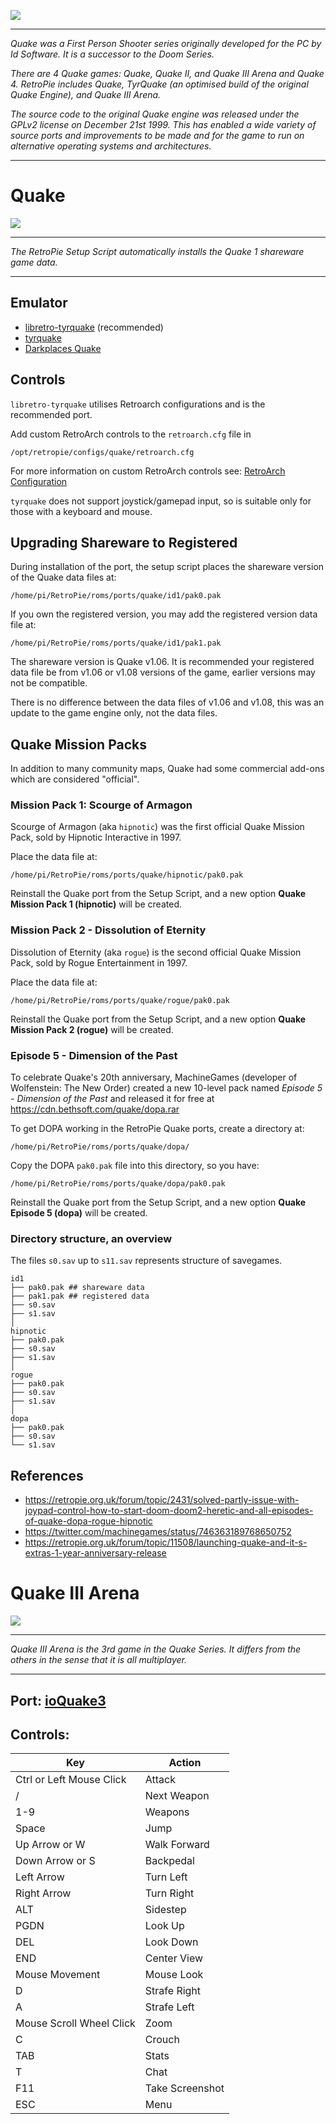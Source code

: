 ![](http://cdn.akamai.steamstatic.com/steam/subs/434/header_586x192.jpg?t=1343157844)
***
_Quake was a First Person Shooter series originally developed for the PC by Id Software. It is a successor to the Doom Series._

_There are 4 Quake games: Quake, Quake II, and Quake III Arena and Quake 4. RetroPie includes Quake, TyrQuake (an optimised build of the original Quake Engine), and Quake III Arena._

_The source code to the original Quake engine was released under the GPLv2 license on December 21st 1999. This has enabled a wide variety of source ports and improvements to be made and for the game to run on alternative operating systems and architectures._

***
# Quake
![](http://www.gameranx.com/images/updates/1294053269_quake_fps.jpg)

***
_The RetroPie Setup Script automatically installs the Quake 1 shareware game data._

***
## Emulator

* [libretro-tyrquake](https://github.com/libretro/tyrquake) (recommended)
* [tyrquake](https://github.com/RetroPie/tyrquake)
* [Darkplaces Quake](https://github.com/autonomous1/darkplacesrpi)

## Controls

`libretro-tyrquake` utilises Retroarch configurations and is the recommended port.

Add custom RetroArch controls to the `retroarch.cfg` file in

```shell
/opt/retropie/configs/quake/retroarch.cfg
```
For more information on custom RetroArch controls see: [RetroArch Configuration](https://github.com/RetroPie/RetroPie-Setup/wiki/RetroArch-Configuration)

`tyrquake` does not support joystick/gamepad input, so is suitable only for those with a keyboard and mouse.

## Upgrading Shareware to Registered

During installation of the port, the setup script places the shareware version of the Quake data files at:

~~~
/home/pi/RetroPie/roms/ports/quake/id1/pak0.pak
~~~

If you own the registered version, you may add the registered version data file at:

~~~
/home/pi/RetroPie/roms/ports/quake/id1/pak1.pak
~~~

The shareware version is Quake v1.06. It is recommended your registered data file be from v1.06 or v1.08 versions of the game, earlier versions may not be compatible.

There is no difference between the data files of v1.06 and v1.08, this was an update to the game engine only, not the data files.

## Quake Mission Packs

In addition to many community maps, Quake had some commercial add-ons which are considered "official".

### Mission Pack 1: Scourge of Armagon

Scourge of Armagon (aka `hipnotic`) was the first official Quake Mission Pack, sold by Hipnotic Interactive in 1997.

Place the data file at:

~~~
/home/pi/RetroPie/roms/ports/quake/hipnotic/pak0.pak
~~~

Reinstall the Quake port from the Setup Script, and a new option **Quake Mission Pack 1 (hipnotic)** will be created.

### Mission Pack 2 - Dissolution of Eternity

Dissolution of Eternity (aka `rogue`) is the second official Quake Mission Pack, sold by Rogue Entertainment in 1997.

Place the data file at:

~~~
/home/pi/RetroPie/roms/ports/quake/rogue/pak0.pak
~~~

Reinstall the Quake port from the Setup Script, and a new option **Quake Mission Pack 2 (rogue)** will be created.

### Episode 5 - Dimension of the Past

To celebrate Quake's 20th anniversary, MachineGames (developer of Wolfenstein: The New Order) created a new 10-level pack named *Episode 5 - Dimension of the Past* and released it for free at https://cdn.bethsoft.com/quake/dopa.rar

To get DOPA working in the RetroPie Quake ports, create a directory at:

~~~
/home/pi/RetroPie/roms/ports/quake/dopa/
~~~

Copy the DOPA `pak0.pak` file into this directory, so you have:

~~~
/home/pi/RetroPie/roms/ports/quake/dopa/pak0.pak
~~~

Reinstall the Quake port from the Setup Script, and a new option **Quake Episode 5 (dopa)** will be created.

### Directory structure, an overview

The files `s0.sav` up to `s11.sav` represents structure of savegames. 

~~~
id1
├── pak0.pak ## shareware data
├── pak1.pak ## registered data
├── s0.sav
├── s1.sav
│
hipnotic
├── pak0.pak
├── s0.sav
├── s1.sav
│
rogue
├── pak0.pak
├── s0.sav
├── s1.sav
│
dopa
├── pak0.pak
├── s0.sav
└── s1.sav
~~~

## References

* https://retropie.org.uk/forum/topic/2431/solved-partly-issue-with-joypad-control-how-to-start-doom-doom2-heretic-and-all-episodes-of-quake-dopa-rogue-hipnotic
* https://twitter.com/machinegames/status/746363189768650752
* https://retropie.org.uk/forum/topic/11508/launching-quake-and-it-s-extras-1-year-anniversary-release
# Quake III Arena

![](http://cdn.akamai.steamstatic.com/steam/apps/2200/header.jpg?t=1343157282)

***

_Quake III Arena is the 3rd game in the Quake Series. It differs from the others in the sense that it is all multiplayer._

***
## Port: [ioQuake3](https://github.com/raspberrypi/quake3)

## Controls:
Key  |  Action
 --- | ---
Ctrl or Left Mouse Click | Attack
/ | Next Weapon
1-9 | Weapons
Space | Jump
Up Arrow or W | Walk Forward
Down Arrow or S | Backpedal
Left Arrow | Turn Left 
Right Arrow  | Turn Right
ALT | Sidestep
PGDN | Look Up
DEL | Look Down
END | Center View
 Mouse Movement | Mouse Look
D | Strafe Right
A | Strafe Left
Mouse Scroll Wheel Click | Zoom
C | Crouch
TAB | Stats
T | Chat 
F11 | Take Screenshot
ESC | Menu